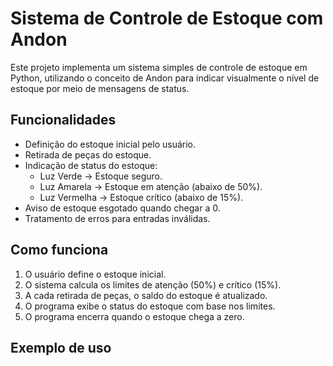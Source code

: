 # Sistema de Controle de Estoque com Andon

Este projeto implementa um sistema simples de controle de estoque em Python, utilizando o conceito de Andon para indicar visualmente o nível de estoque por meio de mensagens de status.

## Funcionalidades

- Definição do estoque inicial pelo usuário.
- Retirada de peças do estoque.
- Indicação de status do estoque:
  - Luz Verde → Estoque seguro.
  - Luz Amarela → Estoque em atenção (abaixo de 50%).
  - Luz Vermelha → Estoque crítico (abaixo de 15%).
- Aviso de estoque esgotado quando chegar a 0.
- Tratamento de erros para entradas inválidas.

## Como funciona

1. O usuário define o estoque inicial.
2. O sistema calcula os limites de atenção (50%) e crítico (15%).
3. A cada retirada de peças, o saldo do estoque é atualizado.
4. O programa exibe o status do estoque com base nos limites.
5. O programa encerra quando o estoque chega a zero.

## Exemplo de uso

